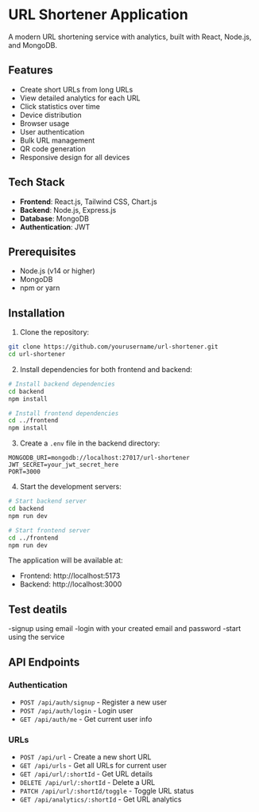 # URL Shortener Application

A modern URL shortening service with analytics, built with React, Node.js, and MongoDB.

## Features

- Create short URLs from long URLs
-  View detailed analytics for each URL
  - Click statistics over time
  - Device distribution
  - Browser usage
- User authentication
- Bulk URL management
- QR code generation
- Responsive design for all devices

## Tech Stack

- **Frontend**: React.js, Tailwind CSS, Chart.js
- **Backend**: Node.js, Express.js
- **Database**: MongoDB
- **Authentication**: JWT

## Prerequisites

- Node.js (v14 or higher)
- MongoDB
- npm or yarn

## Installation

1. Clone the repository:
```bash
git clone https://github.com/yourusername/url-shortener.git
cd url-shortener
```

2. Install dependencies for both frontend and backend:
```bash
# Install backend dependencies
cd backend
npm install

# Install frontend dependencies
cd ../frontend
npm install
```

3. Create a `.env` file in the backend directory:
```env
MONGODB_URI=mongodb://localhost:27017/url-shortener
JWT_SECRET=your_jwt_secret_here
PORT=3000
```

4. Start the development servers:
```bash
# Start backend server
cd backend
npm run dev

# Start frontend server
cd ../frontend
npm run dev
```

The application will be available at:
- Frontend: http://localhost:5173
- Backend: http://localhost:3000

## Test deatils
-signup using email
-login with your created email and password 
-start using the service


## API Endpoints

### Authentication
- `POST /api/auth/signup` - Register a new user
- `POST /api/auth/login` - Login user
- `GET /api/auth/me` - Get current user info

### URLs
- `POST /api/url` - Create a new short URL
- `GET /api/urls` - Get all URLs for current user
- `GET /api/url/:shortId` - Get URL details
- `DELETE /api/url/:shortId` - Delete a URL
- `PATCH /api/url/:shortId/toggle` - Toggle URL status
- `GET /api/analytics/:shortId` - Get URL analytics
